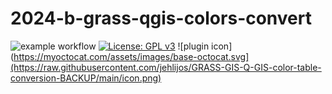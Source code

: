 # 2024-b-grass-qgis-colors-convert
![example workflow](https://github.com/github/docs/actions/workflows/main.yml/badge.svg)
[![License: GPL v3](https://img.shields.io/badge/License-GPLv3-blue.svg)]([https://www.gnu.org/licenses/gpl-3.0)
![plugin icon](https://myoctocat.com/assets/images/base-octocat.svg](https://raw.githubusercontent.com/jehlijos/GRASS-GIS-Q-GIS-color-table-conversion-BACKUP/main/icon.png)
